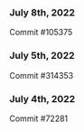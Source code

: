 ### July 8th, 2022

Commit #105375

### July 5th, 2022

Commit #314353


### July 4th, 2022

Commit #72281
